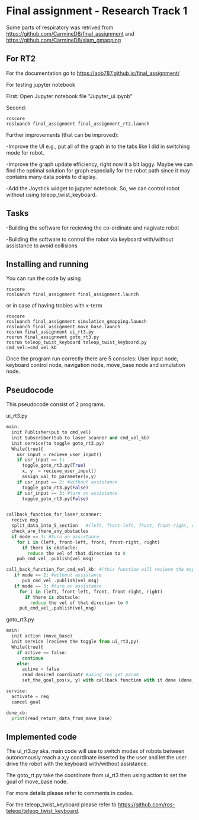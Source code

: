 Final assignment - Research Track 1
================================

Some parts of respiratory was retrived from https://github.com/CarmineD8/final_assignment and https://github.com/CarmineD8/slam_gmapping

For RT2
--------------------
For the documentation go to https://aob787.github.io/final_assignment/

For testing jupyter notebook

  First: Open Jupyter notebook file "Jupyter_ui.ipynb"

  Second:
  ```Shell
  roscore
  rosluanch final_assignment final_assignment_rt2.launch
  ```

Further improvements (that can be improved):
  
  -Improve the UI e.g., put all of the graph in to the tabs like I did in switching mode for robot.
  
  -Improve the graph update efficiency, right now it a bit laggy. Maybe we can find the optimal solution for graph especially for the robot path since it may contains many data points to display.
  
  -Add the Joystick widget to jupyter notebook. So, we can control robot without using teleop_twist_keyboard.

Tasks
--------------------
-Building the software for recieving the co-ordinate and nagivate robot

-Building the software to control the robot via keyboard with/without assistance to avoid collisions

Installing and running
----------------------
You can run the code by using

```Shell
roscore
rosluanch final_assignment final_assignment.launch
```

or in case of having trobles with x-term

```Shell
roscore
rosluanch final_assignment simulation_gmapping.launch
rosluanch final_assignment move_base.launch
rosrun final_assignment ui_rt3.py
rosrun final_assignment goto_rt3.py
rosrun teleop_twist_keyboard teleop_twist_keyboard.py cmd_vel:=cmd_vel_kb
```

Once the program run correctly there are 5 consoles: User input node, keyboard control node, navigation node, move_base node and simulation node.

Pseudocode
--------------------
This pseudocode consist of 2 programs.

ui_rt3.py

```python
main:
  init Publisher(pub to cmd_vel)
  init Subscriber(Sub to laser scanner and cmd_vel_kb)
  init service(to toggle goto_rt3.py)
  While(true){
    usr_input = recieve_user_input()
    if usr_input == 1:
      toggle_goto_rt3.py(True)
      x, y  = recieve_user_input()
      assign_val_to_parameter(x,y)
    if usr_input == 2: #without assistance
      toggle_goto_rt3.py(False)
    if usr_input == 3: #turn on assistance
      toggle_goto_rt3.py(False)


callback_function_for_laser_scanner:
  recive msg
  split_data_into_5_section   #(left, front-left, front, front-right, right)
  check_are_there_any_obstacles
  if mode == 3: #turn on assistance
    for i in (left, front-left, front, front-right, right)
      if there is obstacle:
        reduce the vel of that direction to 0
    pub_cmd_vel_.publish(vel_msg)

call_back_function_for_cmd_vel_kb: #(this function will recieve the msg fron twist keyboard)
   if mode == 2: #without assistance
      pub_cmd_vel_.publish(vel_msg)
   if mode == 3: #turn on assistance
     for i in (left, front-left, front, front-right, right)
       if there is obstacle:
         reduce the vel of that direction to 0
     pub_cmd_vel_.publish(vel_msg)
```
goto_rt3.py

```python
main:
  init action (move_base)
  init service (recieve the toggle from ui_rt3,py)
  While(true){
    if active == false:
      continue
    else:
      active = false
      read desired coordinatr #using ros_get_param
      set_the_goal_pos(x, y) with callback function with it done (done_cb)

service:
  activate = req
  cancel goal

done_cb:
  print(read_return_data_from_move_base)

```


Implemented code
--------------------
The ui_rt3.py aka. main code will use to switch modes of robots between autonomously reach a x,y coordinate inserted by the user and  let the user drive the robot with the keyboard with/without assistance.

The goto_rt.py take the coordinate from ui_rt3 then using action to set the goal of move_base node.

For more details please refer to comments in codes.

For the teleop_twist_keyboard please refer to https://github.com/ros-teleop/teleop_twist_keyboard.
